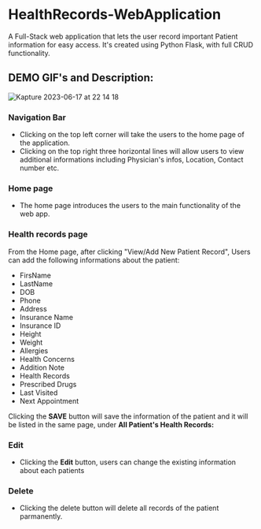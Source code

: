 # HealthRecords-WebApplication
A Full-Stack web application that lets the user record important Patient information for easy access. It's created using Python Flask, with full CRUD functionality.

## DEMO GIF's and Description:

![Kapture 2023-06-17 at 22 14 18](https://github.com/TanzilaRahman/HealthRecords-WebApplication/assets/110073037/db8c25cc-4d01-4da1-b6bc-a13856a2d679)


### Navigation Bar
- Clicking on the top left corner will take the users to the home page of the application. 
- Clicking on the top right three horizontal lines will allow users to view additional informations including Physician's infos, Location, Contact number etc.  

### Home page
- The home page introduces the users to the main functionality of the web app.

### Health records page
From the Home page, after clicking "View/Add New Patient Record", Users can add the following informations about the patient: 
- FirsName
- LastName
- DOB
- Phone
- Address
- Insurance Name
- Insurance ID
- Height
- Weight
- Allergies
- Health Concerns
- Addition Note
- Health Records
- Prescribed Drugs
- Last Visited 
- Next Appointment

Clicking the **SAVE** button will save the information of the patient and it will be listed in the same page, under **All Patient's Health Records:**

### Edit
- Clicking the **Edit** button, users can change the existing information about each patients

### Delete
- Clicking the delete button will delete all records of the patient parmanently. 




